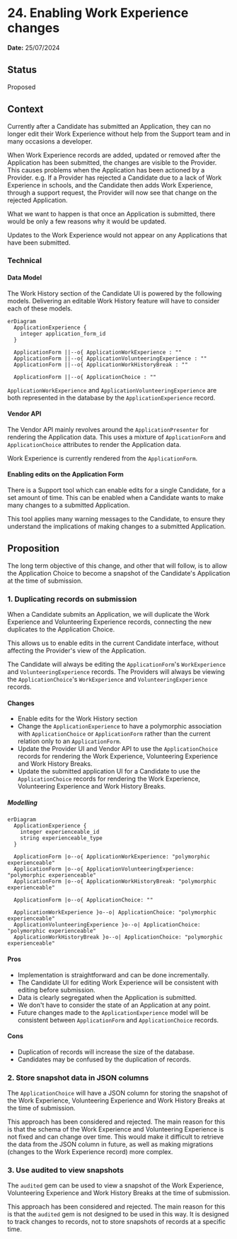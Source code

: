 # 24. Enabling Work Experience changes

**Date:** 25/07/2024

## Status

Proposed

## Context

Currently after a Candidate has submitted an Application, they can no longer edit their Work Experience without help from the Support team and in many occasions a developer.

When Work Experience records are added, updated or removed after the Application has been submitted, the changes are visible to the Provider.
This causes problems when the Application has been actioned by a Provider.
e.g. If a Provider has rejected a Candidate due to a lack of Work Experience in schools, and the Candidate then adds Work Experience, through a support request, the Provider will now see that change on the rejected Application.

What we want to happen is that once an Application is submitted, there would be only a few reasons why it would be updated.

Updates to the Work Experience would not appear on any Applications that have been submitted.

### Technical

#### Data Model

The Work History section of the Candidate UI is powered by the following models.
Delivering an editable Work History feature will have to consider each of these models.

```mermaid
erDiagram
  ApplicationExperience {
    integer application_form_id
  }

  ApplicationForm ||--o{ ApplicationWorkExperience : ""
  ApplicationForm ||--o{ ApplicationVolunteeringExperience : ""
  ApplicationForm ||--o{ ApplicationWorkHistoryBreak : ""

  ApplicationForm ||--o{ ApplicationChoice : ""
```

`ApplicationWorkExperience` and `ApplicationVolunteeringExperience` are both represented in the database by the `ApplicationExperience` record.

#### Vendor API

The Vendor API mainly revolves around the `ApplicationPresenter` for rendering the Application data.
This uses a mixture of `ApplicationForm` and `ApplicationChoice` attributes to render the Application data.

Work Experience is currently rendered from the `ApplicationForm`.


#### Enabling edits on the Application Form

There is a Support tool which can enable edits for a single Candidate, for a set amount of time. This can be enabled when a Candidate wants to make many changes to a submitted Application.

This tool applies many warning messages to the Candidate, to ensure they understand the implications of making changes to a submitted Application.


## Proposition

The long term objective of this change, and other that will follow, is to allow the Application Choice to become a snapshot of the Candidate's Application at the time of submission.

### 1. Duplicating records on submission

When a Candidate submits an Application, we will duplicate the Work Experience and Volunteering Experience records, connecting the new duplicates to the Application Choice.

This allows us to enable edits in the current Candidate interface, without affecting the Provider's view of the Application.

The Candidate will always be editing the `ApplicationForm`'s `WorkExperience` and `VolunteeringExperience` records. The Providers will always be viewing the `ApplicationChoice`'s `WorkExperience` and `VolunteeringExperience` records.

#### Changes

- Enable edits for the Work History section
- Change the `ApplicationExperience` to have a polymorphic association with `ApplicationChoice` or `ApplicationForm` rather than the current relation only to an `ApplicationForm`.
- Update the Provider UI and Vendor API to use the `ApplicationChoice` records for rendering the Work Experience, Volunteering Experience and Work History Breaks.
- Update the submitted application UI for a Candidate to use the `ApplicationChoice` records for rendering the Work Experience, Volunteering Experience and Work History Breaks.

##### Modelling

```mermaid
erDiagram
  ApplicationExperience {
    integer experienceable_id
    string experienceable_type
  }

  ApplicationForm |o--o{ ApplicationWorkExperience: "polymorphic experienceable"
  ApplicationForm |o--o{ ApplicationVolunteeringExperience: "polymorphic experienceable"
  ApplicationForm |o--o{ ApplicationWorkHistoryBreak: "polymorphic experienceable"

  ApplicationForm |o--o{ ApplicationChoice: ""

  ApplicationWorkExperience }o--o| ApplicationChoice: "polymorphic experienceable"
  ApplicationVolunteeringExperience }o--o| ApplicationChoice: "polymorphic experienceable"
  ApplicationWorkHistoryBreak }o--o| ApplicationChoice: "polymorphic experienceable"

```

#### Pros

- Implementation is straightforward and can be done incrementally.
- The Candidate UI for editing Work Experience will be consistent with editing before submission.
- Data is clearly segregated when the Application is submitted.
- We don't have to consider the state of an Application at any point.
- Future changes made to the `ApplicationExperience` model will be consistent between `ApplicationForm` and `ApplicationChoice` records.

#### Cons

- Duplication of records will increase the size of the database.
- Candidates may be confused by the duplication of records.

### 2. Store snapshot data in JSON columns

The `ApplicationChoice` will have a JSON column for storing the snapshot of the Work Experience, Volunteering Experience and Work History Breaks at the time of submission.

This approach has been considered and rejected. The main reason for this is that the schema of the Work Experience and Volunteering Experience is not fixed and can change over time.
This would make it difficult to retrieve the data from the JSON column in future, as well as making migrations (changes to the Work Experience record) more complex.

### 3. Use audited to view snapshots

The `audited` gem can be used to view a snapshot of the Work Experience, Volunteering Experience and Work History Breaks at the time of submission.

This approach has been considered and rejected. The main reason for this is that the `audited` gem is not designed to be used in this way.
It is designed to track changes to records, not to store snapshots of records at a specific time.


